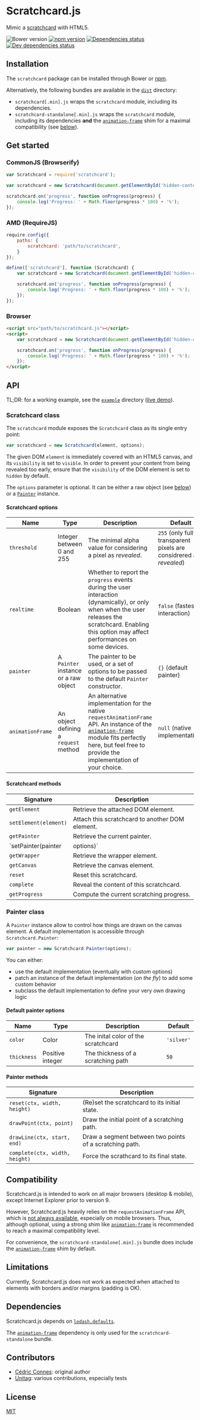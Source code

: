 # Scratchcard.js

Mimic a [scratchcard](http://en.wikipedia.org/wiki/Scratchcard) with HTML5.

![Bower version](https://img.shields.io/bower/v/scratchcard.svg)
[![npm version](https://img.shields.io/npm/v/scratchcard.svg)](https://www.npmjs.com/package/scratchcard)
[![Dependencies status](https://img.shields.io/david/connesc/scratchcard.svg)](https://david-dm.org/connesc/scratchcard)
[![Dev dependencies status](https://img.shields.io/david/dev/connesc/scratchcard.svg)](https://david-dm.org/connesc/scratchcard#info=devDependencies)

## Installation

The `scratchcard` package can be installed through Bower or [npm](https://www.npmjs.com/package/scratchcard).

Alternatively, the following bundles are available in the [`dist`](https://github.com/connesc/scratchcard/tree/master/dist) directory:
 - `scratchcard[.min].js` wraps the `scratchcard` module, including its dependencies.
 - `scratchcard-standalone[.min].js` wraps the `scratchcard` module, including its dependencies **and** the [`animation-frame`](https://github.com/kof/animation-frame) shim for a maximal compatibility (see [below](#compatibility)).

## Get started

### CommonJS (Browserify)

```javascript
var Scratchcard = require('scratchcard');

var scratchcard = new Scratchcard(document.getElementById('hidden-content'));

scratchcard.on('progress', function onProgress(progress) {
    console.log('Progress: ' + Math.floor(progress * 100) + '%');
});
```

### AMD (RequireJS)

```javascript
require.config({
    paths: {
        scratchcard: 'path/to/scratchcard',
    }
});

define(['scratchcard'], function (Scratchcard) {
    var scratchcard = new Scratchcard(document.getElementById('hidden-content'));

    scratchcard.on('progress', function onProgress(progress) {
        console.log('Progress: ' + Math.floor(progress * 100) + '%');
    });
});
```

### Browser

```html
<script src="path/to/scratchcard.js"></script>
<script>
    var scratchcard = new Scratchcard(document.getElementById('hidden-content'));

    scratchcard.on('progress', function onProgress(progress) {
        console.log('Progress: ' + Math.floor(progress * 100) + '%');
    });
</script>
```

## API

TL;DR: for a working example, see the [`example`](https://github.com/connesc/scratchcard/tree/master/example) directory ([live demo](http://connesc.github.io/scratchcard/example/)).

### Scratchcard class

The `scratchcard` module exposes the `Scratchcard` class as its single entry point:
```javascript
var scratchcard = new Scratchcard(element, options);
```

The given DOM `element` is immediately covered with an HTML5 canvas, and its `visibility` is set to `visible`. In order to prevent your content from being revealed too early, ensure that the `visibility` of the DOM element is set to `hidden` by default.

The `options` parameter is optional. It can be either a raw object (see [below](#scratchcard-options)) or a [`Painter`](#painter-class) instance.

#### Scratchcard options

| Name | Type | Description | Default |
| ---- | ---- | ----------- | ------- |
| `threshold` | Integer between 0 and 255 | The minimal alpha value for considering a pixel as _revealed_. | `255` (only fully transparent pixels are considrered as _revealed_) |
| `realtime` | Boolean | Whether to report the `progress` events during the user interaction (dynamically), or only when when the user releases the scratchcard. Enabling this option may affect performances on some devices. | `false` (fastest interaction) |
| `painter` | A `Painter` instance or a raw object | The painter to be used, or a set of options to be passed to the default `Painter` constructor. | `{}` (default painter) |
| `animationFrame` | An object defining a `request` method | An alternative implementation for the native `requestAnimationFrame` API. An instance of the [`animation-frame`](https://github.com/kof/animation-frame) module fits perfectly here, but feel free to provide the implementation of your choice. | `null` (native implementation) |

#### Scratchcard methods

| Signature | Description |
| --------- | ----------- |
| `getElement` | Retrieve the attached DOM element. |
| `setElement(element)` | Attach this scratchcard to another DOM element. |
| `getPainter` | Retrieve the current painter. |
| `setPainter(painter|options)` | Replace the current painter by the given one. If the given parameter is not a `Painter` instance, it is passed as options to the default `Painter` constructor. |
| `getWrapper` | Retrieve the wrapper element. |
| `getCanvas` | Retrieve the canvas element. |
| `reset` | Reset this scratchcard. |
| `complete` | Reveal the content of this scratchcard. |
| `getProgress` | Compute the current scratching progress. |

### Painter class

A `Painter` instance allow to control how things are drawn on the canvas element. A default implementation is accessible through `Scratchcard.Painter`:
```javascript
var painter = new Scratchcard.Painter(options);
```

You can either:
 - use the default implementation (eventually with custom options)
 - patch an instance of the default implementation (_on the fly_) to add some custom behavior
 - subclass the default implementation to define your very own drawing logic

#### Default painter options

| Name | Type | Description | Default |
| ---- | ---- | ----------- | ------- |
| `color` | Color | The inital color of the scratchcard | `'silver'` |
| `thickness` | Positive integer | The thickness of a scratching path | `50` |

#### Painter methods

| Signature | Description |
| --------- | ----------- |
| `reset(ctx, width, height)` | (Re)set the scratchcard to its initial state. |
| `drawPoint(ctx, point)` | Draw the initial point of a scratching path. |
| `drawLine(ctx, start, end)` | Draw a segment between two points of a scratching path. |
| `complete(ctx, width, height)` | Force the scrathcard to its final state. |

## Compatibility

Scratchcard.js is intended to work on all major browsers (desktop & mobile), except Internet Explorer prior to version 9.

However, Scratchcard.js heavily relies on the `requestAnimationFrame` API, which is [not always available](http://caniuse.com/#feat=requestanimationframe), especially on mobile browsers. Thus, although optional, using a strong shim like [`animation-frame`](https://github.com/kof/animation-frame) is recommended to reach a maximal compatibility level.

For convenience, the `scratchcard-standalone[.min].js` bundle does include the [`animation-frame`](https://github.com/kof/animation-frame) shim by default.

## Limitations

Currently, Scratchcard.js does not work as expected when attached to elements with borders and/or margins (padding is OK).

## Dependencies

Scratchcard.js depends on [`lodash.defaults`](https://lodash.com/docs#defaults).

The [`animation-frame`](https://github.com/kof/animation-frame) dependency is only used for the `scratchcard-standalone` bundle.

## Contributors

 - [Cédric Connes](https://github.com/connesc): original author
 - [Unitag](https://github.com/unitag): various contributions, especially tests

## License

[MIT](https://github.com/connesc/scratchcard/blob/master/LICENSE)
